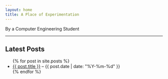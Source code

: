 ```yaml
---
layout: home
title: A Place of Experimentation
---
```

By a Computer Engineering Student

---

## Latest Posts

<ul>
  {% for post in site.posts %}
    <li>
      <a href="{{ post.url | relative_url }}">{{ post.title }}</a> – {{ post.date | date: "%Y-%m-%d" }}
    </li>
  {% endfor %}
</ul>

